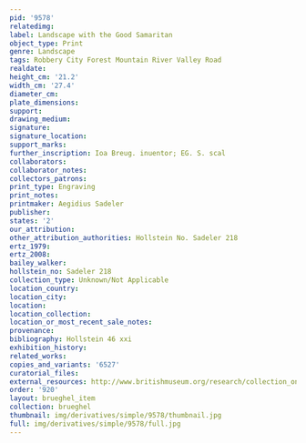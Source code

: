 ```yaml
---
pid: '9578'
relatedimg: 
label: Landscape with the Good Samaritan
object_type: Print
genre: Landscape
tags: Robbery City Forest Mountain River Valley Road
realdate: 
height_cm: '21.2'
width_cm: '27.4'
diameter_cm: 
plate_dimensions: 
support: 
drawing_medium: 
signature: 
signature_location: 
support_marks: 
further_inscription: Ioa Breug. inuentor; EG. S. scal
collaborators: 
collaborator_notes: 
collectors_patrons: 
print_type: Engraving
print_notes: 
printmaker: Aegidius Sadeler
publisher: 
states: '2'
our_attribution: 
other_attribution_authorities: Hollstein No. Sadeler 218
ertz_1979: 
ertz_2008: 
bailey_walker: 
hollstein_no: Sadeler 218
collection_type: Unknown/Not Applicable
location_country: 
location_city: 
location: 
location_collection: 
location_or_most_recent_sale_notes: 
provenance: 
bibliography: Hollstein 46 xxi
exhibition_history: 
related_works: 
copies_and_variants: '6527'
curatorial_files: 
external_resources: http://www.britishmuseum.org/research/collection_online/collection_object_details.aspx?assetId=690205001&objectId=3228578&partId=1
order: '920'
layout: brueghel_item
collection: brueghel
thumbnail: img/derivatives/simple/9578/thumbnail.jpg
full: img/derivatives/simple/9578/full.jpg
---
```


